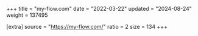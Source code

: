 +++
title = "my-flow.com"
date = "2022-03-22"
updated = "2024-08-24"
weight = 137495

[extra]
source = "https://my-flow.com/"
ratio = 2
size = 134
+++
